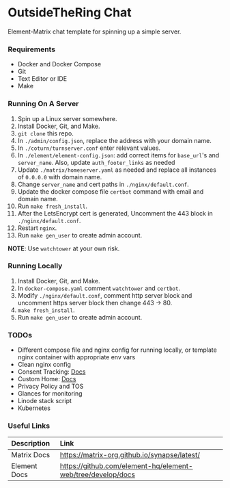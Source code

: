 # OutsideTheRing Chat
Element-Matrix  chat template for spinning up a simple server.

### Requirements
 - Docker and Docker Compose
 - Git
 - Text Editor or IDE
 - Make

### Running On A Server
1. Spin up a Linux server somewhere.
2. Install Docker, Git, and Make.
3. `git clone` this repo.
4. In `./admin/config.json`, replace the address with your domain name.
5. In `./coturn/turnserver.conf` enter relevant values.
6. In `./element/element-config.json`: add correct items for `base_url`'s and `server_name`. Also, update `auth_footer_links` as needed
7. Update `./matrix/homeserver.yaml` as needed and replace all instances of `0.0.0.0` with domain name.
8. Change `server_name` and cert paths in `./nginx/default.conf`.
9. Update the docker compose file `certbot` command with email and domain name.
10. Run `make fresh_install`.
11. After the LetsEncrypt cert is generated, Uncomment the 443 block in `./nginx/default.conf`.
12. Restart `nginx`.
13. Run `make gen_user` to create admin account.

**NOTE**: Use `watchtower` at your own risk.

### Running Locally
1. Install Docker, Git, and Make.
2. In `docker-compose.yaml` comment `watchtower` and `certbot`.
3. Modify `./nginx/default.conf`, comment http server block and uncomment https server block then change 443 -> 80.
4. `make fresh_install`.
5. Run `make gen_user` to create admin account.

### TODOs
 - Different compose file and nginx config for running locally, or template nginx container with appropriate env vars 
 - Clean nginx config
 - Consent Tracking: [Docs](https://matrix-org.github.io/synapse/latest/consent_tracking.html)
 - Custom Home: [Docs](https://github.com/element-hq/element-web/blob/develop/docs/custom-home.md)
 - Privacy Policy and TOS
 - Glances for monitoring
 - Linode stack script
 - Kubernetes

### Useful Links

| Description | Link |
| :--- | :--- |
| Matrix Docs | https://matrix-org.github.io/synapse/latest/ |
| Element Docs | https://github.com/element-hq/element-web/tree/develop/docs |